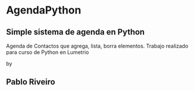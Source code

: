 # AgendaPython
## Simple sistema de agenda en Python

Agenda de Contactos que agrega, lista, borra elementos.
Trabajo realizado para curso de Python en Lumetrio

by
## Pablo Riveiro
